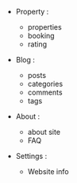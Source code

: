 - Property :
    - properties
    - booking 
    - rating
    
- Blog : 
    - posts 
    - categories
    - comments
    - tags
    
- About :
    - about site
    - FAQ
    
- Settings :
    - Website info